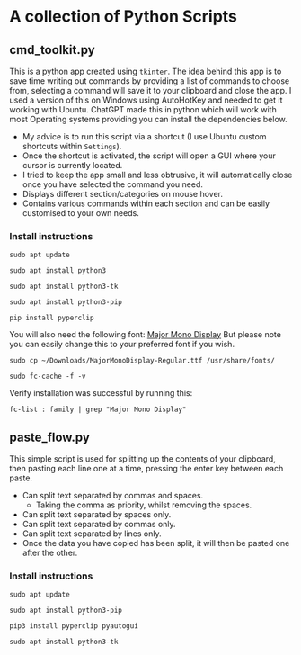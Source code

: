 # A collection of Python Scripts

## cmd_toolkit.py
This is a python app created using `tkinter`. The idea behind this app is to save time writing out commands by providing a list of commands to choose from, selecting a command will save it to your clipboard and close the app. I used a version of this on Windows using AutoHotKey and needed to get it working with Ubuntu. ChatGPT made this in python which will work with most Operating systems providing you can install the dependencies below.
- My advice is to run this script via a shortcut (I use Ubuntu custom shortcuts within `Settings`).
- Once the shortcut is activated, the script will open a GUI where your cursor is currently located.
- I tried to keep the app small and less obtrusive, it will automatically close once you have selected the command you need.
- Displays different section/categories on mouse hover.
- Contains various commands within each section and can be easily customised to your own needs.

### Install instructions
```
sudo apt update
```
```
sudo apt install python3
```
```
sudo apt install python3-tk
```
```
sudo apt install python3-pip
```
```
pip install pyperclip
```
You will also need the following font: [Major Mono Display](https://fonts.google.com/download?family=Major%20Mono%20Display)
But please note you can easily change this to your preferred font if you wish.
```
sudo cp ~/Downloads/MajorMonoDisplay-Regular.ttf /usr/share/fonts/
```
```
sudo fc-cache -f -v
```
Verify installation was successful by running this:
```
fc-list : family | grep "Major Mono Display"

```

## paste_flow.py
This simple script is used for splitting up the contents of your clipboard, then pasting each line one at a time, pressing the enter key between each paste.
- Can split text separated by commas and spaces.
  - Taking the comma as priority, whilst removing the spaces.
- Can split text separated by spaces only.
- Can split text separated by commas only.
- Can split text separated by lines only.
- Once the data you have copied has been split, it will then be pasted one after the other.

### Install instructions
```
sudo apt update
```
```
sudo apt install python3-pip
```
```
pip3 install pyperclip pyautogui
```
```
sudo apt install python3-tk
```
